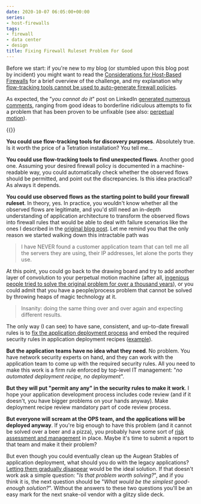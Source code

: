 ```yaml
---
date: 2020-10-07 06:05:00+00:00
series:
- host-firewalls
tags:
- firewall
- data center
- design
title: Fixing Firewall Ruleset Problem For Good
---
```

Before we start: if you're new to my blog (or stumbled upon this blog post by incident) you might want to read the [Considerations for Host-Based Firewalls](/2020/09/considerations-host-based-firewalls.html) for a brief overview of the challenge, and my explanation why [flow-tracking tools cannot be used to auto-generate firewall policies](/2020/09/flow-tracking-halting-problem.html).

As expected, the "_you cannot do it_" post on LinkedIn [generated numerous comments](https://www.linkedin.com/posts/ivanpepelnjak_using-flow-tracking-to-build-firewall-rulesets-activity-6714427175409348608-Vvj1/), ranging from good ideas to borderline ridiculous attempts to fix a problem that has been proven to be unfixable (see also: [perpetual motion](https://en.wikipedia.org/wiki/Perpetual_motion)).
<!--more-->
{{<series single="1">}}

**You could use flow-tracking tools for discovery purposes**. Absolutely true. Is it worth the price of a Tetration installation? You tell me...

**You could use flow-tracking tools to find unexpected flows**. Another good one. Assuming your desired firewall policy is documented in a machine-readable way, you could automatically check whether the observed flows should be permitted, and point out the discrepancies. Is this idea practical? As always it depends.

**You could use observed flows as the starting point to build your firewall ruleset**. In theory, yes. In practice, you wouldn't know whether all the observed flows are legitimate, and you'd still need an in-depth understanding of application architecture to transform the observed flows into firewall rules that would be able to deal with failure scenarios like the ones I described in the [original blog post](/2020/09/flow-tracking-halting-problem.html). Let me remind you that the only reason we started walking down this intractable path was

> I have NEVER found a customer application team that can tell me all the servers they are using, their IP addresses, let alone the ports they use.

At this point, you could go back to the drawing board and try to add another layer of convolution to your perpetual motion machine (after all, [ingenious people tried to solve the original problem for over a thousand years](https://en.wikipedia.org/wiki/History_of_perpetual_motion_machines)), or you could admit that you have a people/process problem that cannot be solved by throwing heaps of magic technology at it.

> Insanity: doing the same thing over and over again and expecting different results.

The only way (I can see) to have sane, consistent, and up-to-date firewall rules is to [fix the application deployment process](/2013/11/typical-enterprise-application.html) and embed the required security rules in application deployment recipes ([example](/2020/09/aws-security-example.html)).

**But the application teams have no idea what they need**. No problem. You have network security experts on hand, and they can work with the application team to come up with the required security rules. All you need to make this work is a firm rule enforced by top-level IT management: "_no automated deployment recipe, no deployment_".

**But they will put "permit any any" in the security rules to make it work**. I hope your application development process includes code review (and if it doesn't, you have bigger problems on your hands anyway). Make deployment recipe review mandatory part of code review process.

**But everyone will scream at the OPS team, and the applications will be deployed anyway**. If you're big enough to have this problem (and it cannot be solved over a beer and a pizza), you probably have some sort of [risk assessment and management](https://en.wikipedia.org/wiki/IT_risk_management) in place. Maybe it's time to submit a report to that team and make it their problem?

But even though you could eventually clean up the Augean Stables of application deployment, what should you do with the legacy applications? [Letting them gradually disappear](/2017/02/q-migrating-to-modern-data-center.html) would be the ideal solution. If that doesn't work ask a simple question: "_Is that problem worth solving?_", and if you think it is, the next question should be "_What would be the simplest good-enough solution?_". Without the answers to these two questions you'll be an easy mark for the next snake-oil vendor with a glitzy slide deck.